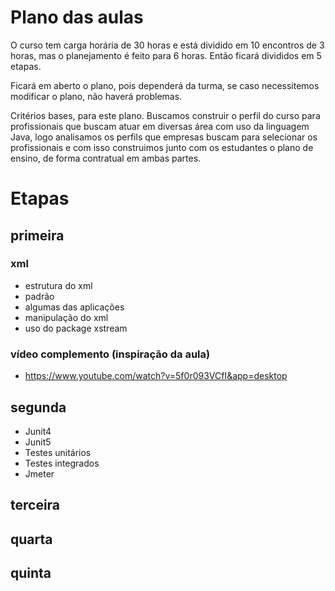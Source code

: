 # Plano das aulas 

O curso tem carga horária de 30 horas e está dividido em 10 encontros de 3
horas, mas o planejamento é feito para 6 horas. Então ficará divididos em 5
etapas. 

Ficará em aberto o plano, pois dependerá da turma, se caso necessitemos
modificar o plano, não haverá problemas.

Critérios bases, para este plano. Buscamos construir o perfil do curso para
profissionais que buscam atuar em diversas área com uso da linguagem Java, logo
analisamos os perfils que empresas buscam para selecionar os profissionais e
com isso construimos junto com os estudantes o plano de ensino, de forma
contratual em ambas partes.

# Etapas

## primeira

### xml
 - estrutura do xml
 - padrão
 - algumas das aplicações
 - manipulação do xml
 - uso do package xstream

### vídeo complemento (inspiração da aula)
 - https://www.youtube.com/watch?v=5f0r093VCfI&app=desktop

## segunda
 - Junit4
 - Junit5
 - Testes unitários
 - Testes integrados 
 - Jmeter

## terceira

## quarta

## quinta
